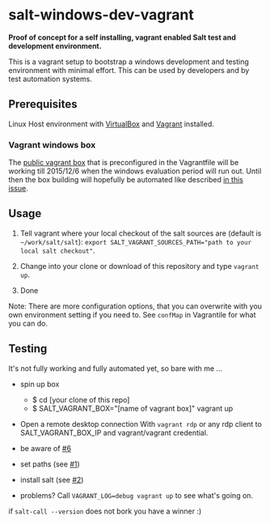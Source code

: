 # salt-windows-dev-vagrant

**Proof of concept for a self installing, vagrant enabled Salt test and development environment.**

This is a vagrant setup to bootstrap a windows development and testing environment with minimal effort. This can be used by developers and by test automation systems.

## Prerequisites

Linux Host environment with [VirtualBox](https://www.virtualbox.org/) and [Vagrant](https://docs.vagrantup.com) installed.

### Vagrant windows box

The [public vagrant box](https://atlas.hashicorp.com/obestwalter/boxes/salt-windows-test-2k8_r2) that is preconfigured in the Vagrantfile will be working till 2015/12/6 when the windows evaluation period will run out. Until then the box building will hopefully be automated like described [in this issue](https://github.com/obestwalter/salt-windows-dev/issues/9).

## Usage

1. Tell vagrant where your local checkout of the salt sources are (default is ``~/work/salt/salt``): ``export SALT_VAGRANT_SOURCES_PATH="path to your local salt checkout"``.

2. Change into your clone or download of this repository and type ``vagrant up``.

3. Done

Note: There are more configuration options, that you can overwrite with you own environment setting if you need to. See ``confMap`` in Vagrantile for what you can do.

## Testing

It's not fully working and fully automated yet, so bare with me ...

* spin up box

    * $ cd [your clone of this repo]
    * $ SALT_VAGRANT_BOX="[name of vagrant box]" vagrant up

* Open a remote desktop connection With ``vagrant rdp`` or any rdp client to SALT_VAGRANT_BOX_IP and vagrant/vagrant credential.
* be aware of [#6](https://github.com/obestwalter/salt-windows-dev/issues/6 )
* set paths (see [#1](https://github.com/obestwalter/salt-windows-dev/issues/1))
* install salt (see [#2](https://github.com/obestwalter/salt-windows-dev/issues/2))
* problems? Call ``VAGRANT_LOG=debug vagrant up`` to see what's going on.

if ``salt-call --version`` does not bork you have a winner :)
